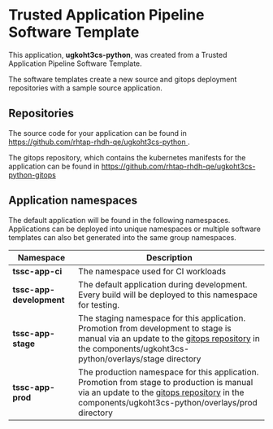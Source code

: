# Trusted Application Pipeline Software Template

This application, **ugkoht3cs-python**, was created from a Trusted Application Pipeline Software Template.

The software templates create a new source and gitops deployment repositories with a sample source application. 

## Repositories

The source code for your application can be found in [https://github.com/rhtap-rhdh-qe/ugkoht3cs-python ](https://github.com/rhtap-rhdh-qe/ugkoht3cs-python ).
 
The gitops repository, which contains the kubernetes manifests for the application can be found in 
[https://github.com/rhtap-rhdh-qe/ugkoht3cs-python-gitops ](https://github.com/rhtap-rhdh-qe/ugkoht3cs-python-gitops ) 

## Application namespaces 

The default application will be found in the following namespaces. Applications can be deployed into unique namespaces or multiple software templates can also bet generated into the same group namespaces.  

|  Namespace   |  Description   |  
| -------- | -------- |
| **tssc-app-ci** | The namespace used for CI workloads |
| **tssc-app-development** | The default application during development. Every build will be deployed to this namespace for testing. |
| **tssc-app-stage** | The staging namespace for this application. Promotion from development to stage is manual via an update to the [gitops repository](https://github.com/rhtap-rhdh-qe/ugkoht3cs-python-gitops ) in the components/ugkoht3cs-python/overlays/stage directory |
| **tssc-app-prod** | The production namespace for this application. Promotion from stage to production is manual via an update to the [gitops repository](https://github.com/rhtap-rhdh-qe/ugkoht3cs-python-gitops ) in the components/ugkoht3cs-python/overlays/prod directory |